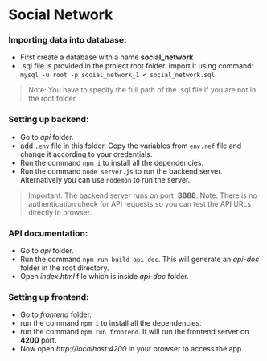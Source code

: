 # Social Network

### Importing data into database:
- First create a database with a name **social_network**
- .sql file is provided in the project root folder. Import it using command: 
`mysql -u root -p social_network_1 < social_network.sql`
> Note: You have to specify the full path of the .sql file if you are not in the root folder.

### Setting up backend:
- Go to *api* folder. 
- add `.env` file in this folder. Copy the variables from `env.ref` file and change it according to your credentials.
- Run the command `npm i` to install all the dependencies.
- Run the command `node server.js` to run the backend server. Alternatively you can use `nodemon` to run the server.
> Important: The backend server runs on port: **8888**.
> Note: There is no authentication check for API requests so you can test the API URLs directly in browser.

### API documentation:
- Go to *api* folder.
- Run the command `npm run build-api-doc`. This will generate an *api-doc* folder in the root directory.
- Open *index.html* file which is inside *api-doc* folder.

### Setting up frontend:
- Go to *frontend* folder.
- run the command `npm i` to install all the dependencies.
- run the command `npm run frontend`. It will run the frontend server on **4200** port.
- Now open *http://localhost:4200* in your browser to access the app.

